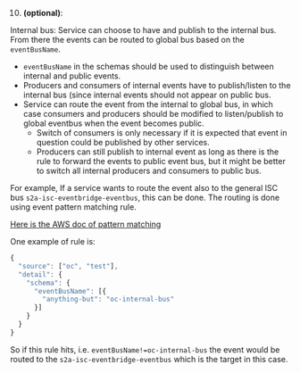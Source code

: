 
10. **(optional)**:

Internal bus: Service can choose to have and publish to the internal bus. From there the events can be routed to global bus based on the `eventBusName`. 
- `eventBusName` in the schemas should be used to distinguish between internal and public events.
- Producers and consumers of internal events have to publish/listen to the internal bus (since internal events should not appear on public bus.
- Service can route the event from the internal to global bus, in which case consumers and producers should be modified to listen/publish to global eventbus when the event becomes public.
    - Switch of consumers is only necessary if it is expected that event in question could be published by other services.
    - Producers can still publish to internal event as long as there is the rule to forward the events to public event bus, but it might be better to switch all internal producers and consumers to public bus.

For example, If a service wants to route the event also to the general ISC bus `s2a-isc-eventbridge-eventbus`, this can be done. The routing is done using event pattern matching rule. 

[Here is the AWS doc of pattern matching](https://docs.aws.amazon.com/eventbridge/latest/userguide/eb-event-patterns-content-based-filtering.html)

One example of rule is:

```javascript
{
  "source": ["oc", "test"],
  "detail": {
    "schema": {
      "eventBusName": [{
        "anything-but": "oc-internal-bus"
      }]
    }
  }
}

```
So if this rule hits, i.e. `eventBusName!=oc-internal-bus` the event would be routed to the `s2a-isc-eventbridge-eventbus` which is the target in this case.
